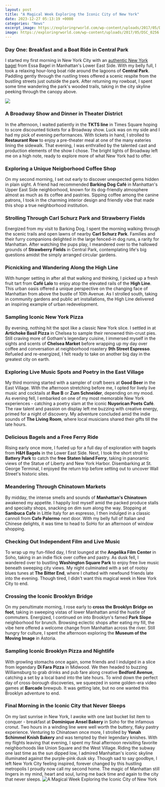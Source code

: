 ```yaml
---
layout: post
title: "A Magical Week Exploring the Iconic City of New York"
date: 2023-12-27 05:13:19 +0000
categories: "News"
excerpt_image: https://exploringrworld.com/wp-content/uploads/2017/05/DSC_0256.jpg
image: https://exploringrworld.com/wp-content/uploads/2017/05/DSC_0256.jpg
---
```


### Day One: Breakfast and a Boat Ride in Central Park
I started my first morning in New York City with an [authentic New York bagel](https://thetopnews.github.io/xbox-series-x-unboxing-and-review/) from Essa Bagel in Manhattan's Lower East Side. With my belly full, I took a relaxing hour-long boat ride around the lagoons of **Central Park**. Paddling gently through the rustling trees offered a scenic respite from the bustling streets just outside the park. After returning my rowboat, I spent some time wandering the park's wooded trails, taking in the city skyline peeking through the canopy above.  

![](https://img.buzzfeed.com/buzzfeed-static/static/2014-08/26/10/enhanced/webdr04/grid-cell-13214-1409065141-30.jpg)
### A Broadway Show and Dinner in Theater District
In the afternoon, I waited patiently in the **TKTS line** in Times Square hoping to score discounted tickets for a Broadway show. Luck was on my side and I had my pick of evening performances. With tickets in hand, I strolled to **Restaurant Row** to enjoy a pre-theater meal at one of the many eateries lining the sidewalk. That evening, I was enthralled by the talented cast and production elements of the show I chose. The bright lights of Broadway left me on a high note, ready to explore more of what New York had to offer.
### Exploring a Unique Neigborhood Coffee Shop  
On my second morning, I set out early to discover unexpected gems hidden in plain sight. A friend had recommended **Barking Dog Café** in Manhattan's Upper East Side neighborhood, known for its dog-friendly atmosphere almost as much as its coffee and pastries. Sipping coffee among the canine patrons, I took in the charming interior design and friendly vibe that made this shop a true neighborhood institution.
### Strolling Through Carl Schurz Park and Strawberry Fields
Energized from my visit to Barking Dog, I spent the morning walking through the scenic trails and open lawns of nearby **Carl Schurz Park**. Families and their furry companions delighted in the large fenced-in dog runs, a rarity for Manhattan. After watching the pups play, I meandered over to the hallowed grounds of **Strawberry Fields** in Central Park, contemplating life's big questions amidst the simply arranged circular gardens. 
### Picnicking and Wandering Along the High Line
With hunger setting in after all that walking and thinking, I picked up a fresh fruit tart from **Café Lalo** to enjoy atop the elevated rails of the **High Line**. This urban oasis offered a unique perspective on the changing face of Manhattan from above the bustle of 10th Avenue. As I strolled south, taking in community gardens and public art installations, the High Line delivered an inspiring example of urban redevelopment.
### Sampling Iconic New York Pizza 
By evening, nothing hit the spot like a classic New York slice. I settled in at **Artichoke Basil Pizza** in Chelsea to sample their renowned thin-crust pies. Still craving more of Gotham's legendary cuisine, I immersed myself in the sights and scents of **Chelsea Market** before wrapping up my day over coffee and conversation at neighborhood roastery **9th Street Espresso**. Refueled and re-energized, I felt ready to take on another big day in the greatest city on earth.
### Exploring Live Music Spots and Poetry in the East Village
My third morning started with a sampler of craft beers at **Good Beer** in the East Village. With the afternoon stretching before me, I opted for lively live music and cocktails at **Rue B** or **Zum Schneider**, depending on my mood. As evening fell, I embarked on one of my most memorable New York experiences - catching a poetry slam at the iconic **Nuyorican Poets Café**. The raw talent and passion on display left me buzzing with creative energy, primed for a night of discovery. My adventure concluded amid the indie sounds of **The Living Room**, where local musicians shared their gifts till the late hours.  
### Delicious Bagels and a Free Ferry Ride
Rising early once more, I fueled up for a full day of exploration with bagels from **H&H Bagels** in the Lower East Side. Next, I took the short stroll to **Battery Park** to catch the **free Staten Island Ferry**, taking in panoramic views of the Statue of Liberty and New York Harbor. Disembarking at St. George Terminal, I enjoyed the return trip before setting out to uncover Wall Street's historic sites.
### Meandering Through Chinatown Markets
By midday, the intense smells and sounds of **Manhattan's Chinatown** awakened my appetite. I happily lost myself amid the packed produce stalls and specialty shops, snacking on dim sum along the way. Stopping at **Sambuca Cafe** in Little Italy for an espresso, I then indulged in a classic cannoli from **Cafe Palermo** next door. With my belly full of Italian and Chinese delights, it was time to head to SoHo for an afternoon of window shopping.
### Checking Out Independent Film and Live Music  
To wrap up my fun-filled day, I first lounged at the **Angelika Film Center** in Soho, taking in an indie flick over coffee and pastry. As dusk fell, I wandered over to bustling **Washington Square Park** to enjoy free live music beneath sweeping city views. My night culminated with a set of rootsy blues tunes at **The Bitter End**, where I chatted with newfound friends late into the evening. Though tired, I didn't want this magical week in New York City to end.
### Crossing the Iconic Brooklyn Bridge
On my penultimate morning, I rose early to **cross the Brooklyn Bridge on foot**, taking in sweeping vistas of lower Manhattan amid the hustle of commuters. Energized, I continued on into Brooklyn's famed **Park Slope** neighborhood for brunch. Browsing eclectic shops after eating my fill, the vibe here offered a welcome change from Manhattan across the river. Still hungry for culture, I spent the afternoon exploring the **Museum of the Moving Image** in Astoria.  
### Sampling Iconic Brooklyn Pizza and Nightlife
With growling stomachs once again, some friends and I indulged in a slice from legendary **Di Fara Pizza** in Midwood. We then headed to buzzing Williamsburg to grab drinks and pub fare along creative **Bedford Avenue**, catching a set by a local band into the late hours. To wind down the perfect day of cross-borough discoveries, we squeezed in some golden-era video games at **Barcade** brewpub. It was getting late, but no one wanted this Brooklyn adventure to end.   
### Final Morning in the Iconic City that Never Sleeps
On my last sunrise in New York, I awoke with one last bucket list item to conquer - breakfast at **Dominique Ansel Bakery** in Soho for the infamous cronut. Two hours in a winding line were well worth the buttery, flaky pastry experience. Venturing to Chinatown once more, I strolled by **Yonah Schimmel Knish Bakery** and was tempted by their legendary knishes. 
With my flights leaving that evening, I spent my final afternoon revisiting favorite neighborhoods like Union Square and the West Village. Riding the subway one last time as the sun dipped low, I admired Manhattan's iconic skyline illuminated against the purple-pink dusk sky. Though sad to say goodbye, I left New York City feeling inspired, forever changed by this hustling metropolis I proudly now call my second home. The magic of Manhattan still lingers in my mind, heart and soul, luring me back time and again to the city that never sleeps.
![A Magical Week Exploring the Iconic City of New York](https://exploringrworld.com/wp-content/uploads/2017/05/DSC_0256.jpg)